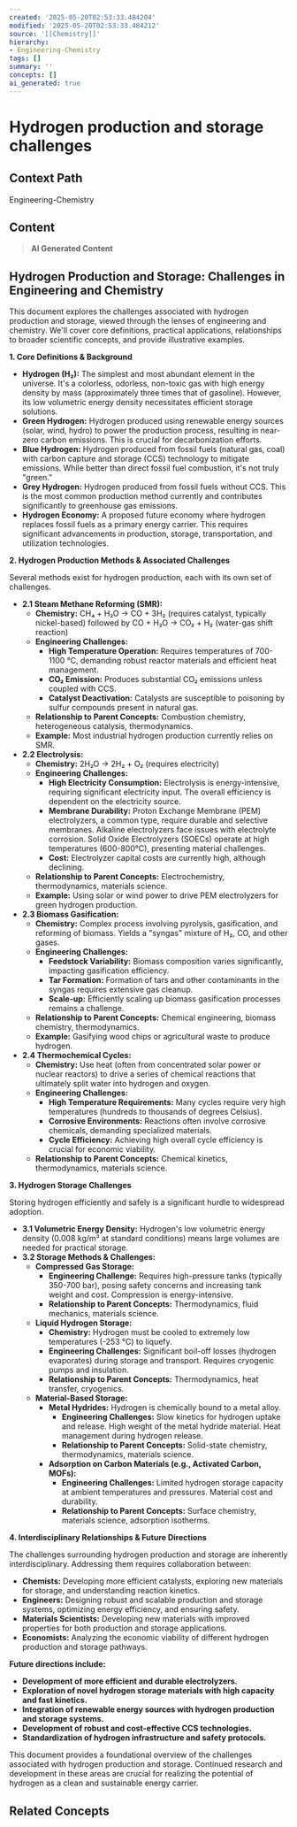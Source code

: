 ```yaml
---
created: '2025-05-20T02:53:33.484204'
modified: '2025-05-20T02:53:33.484212'
source: '[[Chemistry]]'
hierarchy:
- Engineering-Chemistry
tags: []
summary: ''
concepts: []
ai_generated: true
---
```


# Hydrogen production and storage challenges

## Context Path
Engineering-Chemistry

## Content
> **AI Generated Content**
## Hydrogen Production and Storage: Challenges in Engineering and Chemistry

This document explores the challenges associated with hydrogen production and storage, viewed through the lenses of engineering and chemistry. We'll cover core definitions, practical applications, relationships to broader scientific concepts, and provide illustrative examples.

**1. Core Definitions & Background**

* **Hydrogen (H₂):** The simplest and most abundant element in the universe.  It's a colorless, odorless, non-toxic gas with high energy density by mass (approximately three times that of gasoline).  However, its low volumetric energy density necessitates efficient storage solutions.
* **Green Hydrogen:** Hydrogen produced using renewable energy sources (solar, wind, hydro) to power the production process, resulting in near-zero carbon emissions.  This is crucial for decarbonization efforts.
* **Blue Hydrogen:** Hydrogen produced from fossil fuels (natural gas, coal) with carbon capture and storage (CCS) technology to mitigate emissions.  While better than direct fossil fuel combustion, it's not truly "green."
* **Grey Hydrogen:** Hydrogen produced from fossil fuels without CCS. This is the most common production method currently and contributes significantly to greenhouse gas emissions.
* **Hydrogen Economy:** A proposed future economy where hydrogen replaces fossil fuels as a primary energy carrier.  This requires significant advancements in production, storage, transportation, and utilization technologies.

**2. Hydrogen Production Methods & Associated Challenges**

Several methods exist for hydrogen production, each with its own set of challenges.

* **2.1 Steam Methane Reforming (SMR):**
    * **Chemistry:** CH₄ + H₂O → CO + 3H₂ (requires catalyst, typically nickel-based) followed by CO + H₂O → CO₂ + H₂ (water-gas shift reaction)
    * **Engineering Challenges:**
        * **High Temperature Operation:** Requires temperatures of 700-1100 °C, demanding robust reactor materials and efficient heat management.
        * **CO₂ Emission:**  Produces substantial CO₂ emissions unless coupled with CCS.
        * **Catalyst Deactivation:**  Catalysts are susceptible to poisoning by sulfur compounds present in natural gas.
    * **Relationship to Parent Concepts:**  Combustion chemistry, heterogeneous catalysis, thermodynamics.
    * **Example:**  Most industrial hydrogen production currently relies on SMR.
* **2.2 Electrolysis:**
    * **Chemistry:** 2H₂O → 2H₂ + O₂ (requires electricity)
    * **Engineering Challenges:**
        * **High Electricity Consumption:** Electrolysis is energy-intensive, requiring significant electricity input.  The overall efficiency is dependent on the electricity source.
        * **Membrane Durability:**  Proton Exchange Membrane (PEM) electrolyzers, a common type, require durable and selective membranes. Alkaline electrolyzers face issues with electrolyte corrosion. Solid Oxide Electrolyzers (SOECs) operate at high temperatures (600-800°C), presenting material challenges.
        * **Cost:**  Electrolyzer capital costs are currently high, although declining.
    * **Relationship to Parent Concepts:** Electrochemistry, thermodynamics, materials science.
    * **Example:** Using solar or wind power to drive PEM electrolyzers for green hydrogen production.
* **2.3 Biomass Gasification:**
    * **Chemistry:** Complex process involving pyrolysis, gasification, and reforming of biomass.  Yields a "syngas" mixture of H₂, CO, and other gases.
    * **Engineering Challenges:**
        * **Feedstock Variability:** Biomass composition varies significantly, impacting gasification efficiency.
        * **Tar Formation:**  Formation of tars and other contaminants in the syngas requires extensive gas cleanup.
        * **Scale-up:** Efficiently scaling up biomass gasification processes remains a challenge.
    * **Relationship to Parent Concepts:** Chemical engineering, biomass chemistry, thermodynamics.
    * **Example:** Gasifying wood chips or agricultural waste to produce hydrogen.
* **2.4 Thermochemical Cycles:**
    * **Chemistry:**  Use heat (often from concentrated solar power or nuclear reactors) to drive a series of chemical reactions that ultimately split water into hydrogen and oxygen.
    * **Engineering Challenges:**
        * **High Temperature Requirements:** Many cycles require very high temperatures (hundreds to thousands of degrees Celsius).
        * **Corrosive Environments:**  Reactions often involve corrosive chemicals, demanding specialized materials.
        * **Cycle Efficiency:** Achieving high overall cycle efficiency is crucial for economic viability.
    * **Relationship to Parent Concepts:** Chemical kinetics, thermodynamics, materials science.



**3. Hydrogen Storage Challenges**

Storing hydrogen efficiently and safely is a significant hurdle to widespread adoption.

* **3.1 Volumetric Energy Density:** Hydrogen's low volumetric energy density (0.008 kg/m³ at standard conditions) means large volumes are needed for practical storage.
* **3.2 Storage Methods & Challenges:**
    * **Compressed Gas Storage:**
        * **Engineering Challenge:** Requires high-pressure tanks (typically 350-700 bar), posing safety concerns and increasing tank weight and cost.  Compression is energy-intensive.
        * **Relationship to Parent Concepts:** Thermodynamics, fluid mechanics, materials science.
    * **Liquid Hydrogen Storage:**
        * **Chemistry:**  Hydrogen must be cooled to extremely low temperatures (-253 °C) to liquefy.
        * **Engineering Challenges:** Significant boil-off losses (hydrogen evaporates) during storage and transport.  Requires cryogenic pumps and insulation.
        * **Relationship to Parent Concepts:** Thermodynamics, heat transfer, cryogenics.
    * **Material-Based Storage:**
        * **Metal Hydrides:** Hydrogen is chemically bound to a metal alloy.
            * **Engineering Challenges:**  Slow kinetics for hydrogen uptake and release.  High weight of the metal hydride material.  Heat management during hydrogen release.
            * **Relationship to Parent Concepts:** Solid-state chemistry, thermodynamics, materials science.
        * **Adsorption on Carbon Materials (e.g., Activated Carbon, MOFs):**
            * **Engineering Challenges:**  Limited hydrogen storage capacity at ambient temperatures and pressures.  Material cost and durability.
            * **Relationship to Parent Concepts:** Surface chemistry, materials science, adsorption isotherms.



**4. Interdisciplinary Relationships & Future Directions**

The challenges surrounding hydrogen production and storage are inherently interdisciplinary.  Addressing them requires collaboration between:

* **Chemists:** Developing more efficient catalysts, exploring new materials for storage, and understanding reaction kinetics.
* **Engineers:** Designing robust and scalable production and storage systems, optimizing energy efficiency, and ensuring safety.
* **Materials Scientists:** Developing new materials with improved properties for both production and storage applications.
* **Economists:** Analyzing the economic viability of different hydrogen production and storage pathways.

**Future directions include:**

* **Development of more efficient and durable electrolyzers.**
* **Exploration of novel hydrogen storage materials with high capacity and fast kinetics.**
* **Integration of renewable energy sources with hydrogen production and storage systems.**
* **Development of robust and cost-effective CCS technologies.**
* **Standardization of hydrogen infrastructure and safety protocols.**



This document provides a foundational overview of the challenges associated with hydrogen production and storage.  Continued research and development in these areas are crucial for realizing the potential of hydrogen as a clean and sustainable energy carrier.

## Related Concepts
